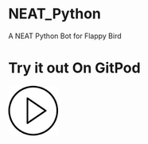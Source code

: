 # NEAT_Python
A NEAT Python Bot for Flappy Bird
# Try it out On GitPod
<a href = https://gitpod.io/#/https://github.com/ShashankBajpai/NEAT-Python>
<img src="https://github.com/ShashankBajpai/NEAT_Python/blob/main/play.svg" width="100" height="100">
</a>
